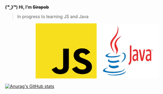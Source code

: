 **( ͡° ͜ʖ ͡°) Hi,  I’m ~~Sirapob~~**
> In progress to learning JS and Java
<span style="padding-left:100px;">
<img src="JS.png" style="width:200px;height:180px;">
<img src="Java.jpg" style="width:200px;height:180px;">
</span>






[![Anurag's GitHub stats](https://github-readme-stats.vercel.app/api?username=fluffyhugger)](https://github.com/Sirapob/github-readme-stats)
